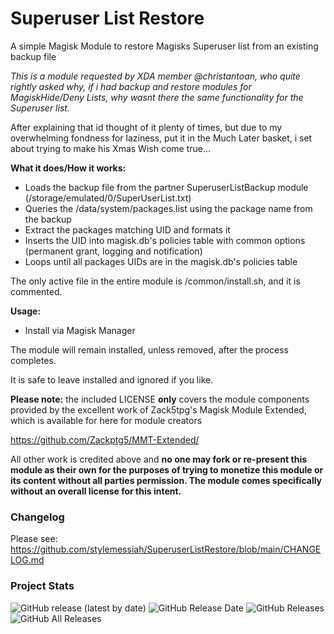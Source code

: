 # Superuser List Restore

A simple Magisk Module to restore Magisks Superuser list from an existing backup file

*This is a module requested by XDA member @christantoan, who quite rightly asked why, if i had backup and restore modules for MagiskHide/Deny Lists, why wasnt there the same functionality for the Superuser list.*

After explaining that id thought of it plenty of times, but due to my overwhelming fondness for laziness, put it in the Much Later basket, i set about trying to make his Xmas Wish come true...

**What it does/How it works:**

- Loads the backup file from the partner SuperuserListBackup module (/storage/emulated/0/SuperUserList.txt)
- Queries the /data/system/packages.list using the package name from the backup
- Extract the packages matching UID and formats it
- Inserts the UID into magisk.db's policies table with common options (permanent grant, logging and notification)
- Loops until all packages UIDs are in the magisk.db's policies table

The only active file in the entire module is /common/install.sh, and it is commented.

**Usage:**

- Install via Magisk Manager

The module will remain installed, unless removed, after the process completes.

It is safe to leave installed and ignored if you like.


**Please note:** the included LICENSE **only** covers the module components provided by the excellent work of Zack5tpg's 
Magisk Module Extended, which is available for here for module creators

https://github.com/Zackptg5/MMT-Extended/

All other work is credited above and **no one may fork or re-present this module as their own for the purposes of trying to 
monetize this module or its content without all parties permission. The module comes specifically without an overall license 
for this intent.**


### Changelog ###

Please see: https://github.com/stylemessiah/SuperuserListRestore/blob/main/CHANGELOG.md


### Project Stats ###

![GitHub release (latest by date)](https://img.shields.io/github/v/release/stylemessiah/SuperuserListRestore?label=Release&style=plastic)
![GitHub Release Date](https://img.shields.io/github/release-date/stylemessiah/SuperuserListRestore?label=Release%20Date&style=plastic)
![GitHub Releases](https://img.shields.io/github/downloads/stylemessiah/SuperuserListRestore/latest/total?label=Downloads%20%28Latest%20Release%29&style=plastic)
![GitHub All Releases](https://img.shields.io/github/downloads/stylemessiah/SuperuserListRestore/total?label=Total%20Downloads%20%28All%20Releases%29&style=plastic)
